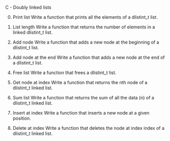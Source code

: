 C - Doubly linked lists

0. Print list
	Write a function that prints all the elements of a dlistint_t list.

1. List length
	Write a function that returns the number of elements in a linked dlistint_t list.

2. Add node
	Write a function that adds a new node at the beginning of a dlistint_t list.

3. Add node at the end
	Write a function that adds a new node at the end of a dlistint_t list.

4. Free list
	Write a function that frees a dlistint_t list.

5. Get node at index
	Write a function that returns the nth node of a dlistint_t linked list.

6. Sum list
	Write a function that returns the sum of all the data (n) of a dlistint_t linked list.

7. Insert at index
	Write a function that inserts a new node at a given position.

8. Delete at index
	Write a function that deletes the node at index index of a dlistint_t linked list.
